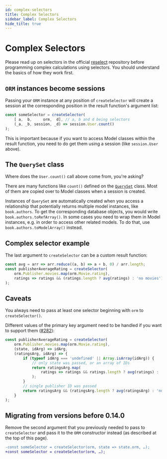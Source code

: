 ```yaml
---
id: complex-selectors
title: Complex Selectors
sidebar_label: Complex Selectors
hide_title: true
---
```


# Complex Selectors

Please read up on selectors in the official [reselect](https://github.com/reduxjs/reselect) repository before programming complex calculations using selectors. You should understand the basics of how they work first.

## `ORM` instances become sessions

Passing your `ORM` instance at any position of `createSelector` will create a session at the corresponding position in the result function's argument list:
```js
const someSelector = createSelector(
    [ a,  b,     orm,  d], // a, b and d being selectors
    (_a, _b, session, _d) => session.User.count()
);
```

This is important because if you want to access Model classes within the result function, you need to do get them using a session (like `session.User` above).

## The `QuerySet` class

Where does the `User.count()` call above come from, you're asking?

There are many functions like `count()` defined on the [`QuerySet`](../api/QuerySet) class. Most of them are copied over to Model classes when a session is created.

Instances of `QuerySet` are automatically created when you access a relationship that potentially returns multiple model instances, like `book.authors`. To get the corresponding database objects, you would write `book.authors.toRefArray()`. In some cases you need to wrap them in Model instances, e.g. in order to access other related models. To do that, use `book.authors.toModelArray()` instead.

## Complex selector example

The last argument to `createSelector` can be a custom result function:
```js
const avg = arr => arr.reduce((a, b) => a + b, 0) / arr.length;
const publisherAverageRating = createSelector(
    orm.Publisher.movies.map(orm.Movie.rating),
    ratings => ratings && (ratings.length ? avg(ratings) : 'no movies')
);
```

## Caveats
You always need to pass at least one selector beginning with `orm` to `createSelector()`.

Different values of the primary key argument need to be handled if you want to support them ([#282](https://github.com/redux-orm/redux-orm/issues/282)):
```js
const publisherAverageRating = createSelector(
    orm.Publisher.movies.map(orm.Movie.rating),
    (state, idArg) => idArg,
    (ratingsArg, idArg) => {
        if (typeof idArg === 'undefined' || Array.isArray(idArg)) {
            // only state was passed, or an array of IDs
            return ratingsArg.map(
                ratings => ratings && ratings.length ? avg(ratings) : 'no movies'
            );
        }
        // single publisher ID was passed
        return ratingsArg && (ratingsArg.length ? avg(ratingsArg) : 'no movies');
    }
);
```

## Migrating from versions before 0.14.0

Remove the second argument that you previously needed to pass to `createSelector` and pass it to the `ORM` constructor instead (as described at the top of this page).
```diff
-const someSelector = createSelector(orm, state => state.orm, …);
+const someSelector = createSelector(orm, …);
```
